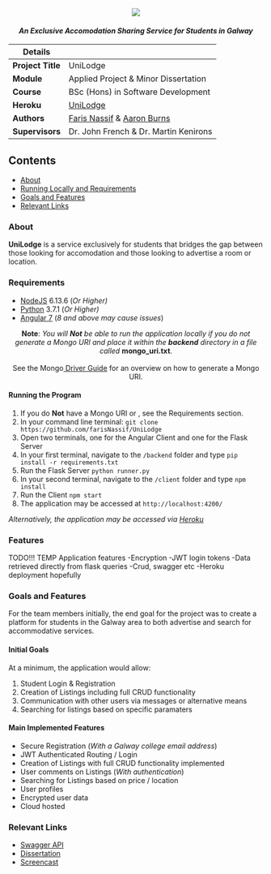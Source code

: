 <p align="center">
    <img src = "https://tc-unilodge.travelclick-websolutions.com/uploads/images/brand/001/562/719/unilodge-logo-2010-cmyk-white-border.png">
</p>

<i align="center">
  <h4>An Exclusive Accomodation Sharing Service for Students in Galway</h4>
</i>

| Details  |   |
| --- | --- |
| **Project Title** | UniLodge
| **Module**  | Applied Project & Minor Dissertation
| **Course** | BSc (Hons) in Software Development
| **Heroku** | [UniLodge](https://unilodge.herokuapp.com/)
| **Authors** | [Faris Nassif](https://github.com/farisNassif) & [Aaron Burns](https://github.com/aaronBurns59) |
| **Supervisors** | Dr. John French & Dr. Martin Kenirons |

## Contents
* [About](#about)
* [Running Locally and Requirements](#running-locally-and-requirements)
* [Goals and Features](#goals-and-features)
* [Relevant Links](#relevant-links)


### About
**UniLodge** is a service exclusively for students that bridges the gap between those looking for accomodation and those looking to advertise a room or location.

### Requirements
* [NodeJS](https://nodejs.org/en/) 6.13.6 (<i>Or Higher)</i>
* [Python](https://www.python.org/downloads/) 3.7.1 (<i>Or Higher)</i>
* [Angular 7](https://angular.io/) (<i>8 and above may cause issues</i>)
<p align="center">
    <b>Note</b>: <i>You will <b>Not</b> be able to run the application locally if you do not generate a Mongo URI and place it within       the <b>backend</b> directory in a file called </i><b>mongo_uri.txt</b>. <br><br> See the Mongo<a href="https://docs.atlas.mongodb.com/driver-connection/"> Driver Guide</a> for an overview on how to generate a Mongo URI.
</p>

#### Running the Program
1. If you do <b>Not</b> have a Mongo URI or , see the Requirements section.
2. In your command line terminal: `git clone https://github.com/farisNassif/UniLodge`
3. Open two terminals, one for the Angular Client and one for the Flask Server
4. In your first terminal, navigate to the `/backend` folder and type `pip install -r requirements.txt`
5. Run the Flask Server `python runner.py`
6. In your second terminal, navigate to the `/client` folder and type `npm install`
7. Run the Client `npm start`
8. The application may be accessed at `http://localhost:4200/`

<i>Alternatively, the application may be accessed via [Heroku](https://unilodge.herokuapp.com/)</i>

### Features
TODO!!! TEMP
Application features
-Encryption
-JWT login tokens
-Data retrieved directly from flask queries
-Crud, swagger etc
-Heroku deployment hopefully

### Goals and Features
For the team members initially, the end goal for the project was to create a platform for students in the Galway area to both advertise and search for accommodative services. 

#### Initial Goals 
At a minimum, the application would allow:

1. Student Login & Registration
2. Creation of Listings including full CRUD functionality
3. Communication with other users via messages or alternative means
4. Searching for listings based on specific paramaters

#### Main Implemented Features
* Secure Registration (<I>With a Galway college email address</i>)
* JWT Authenticated Routing / Login
* Creation of Listings with full CRUD functionality implemented
* User comments on Listings (<i>With authentication</i>)
* Searching for Listings based on price / location
* User profiles
* Encrypted user data
* Cloud hosted

### Relevant Links
* [Swagger API](https://app.swaggerhub.com/apis-docs/GMIT7/Unilodge-API/0.2-oas3#/)
* [Dissertation](https://github.com/farisNassif/UniLodge/blob/master/Dissertation.pdf)
* [Screencast](www.youtube.com)

